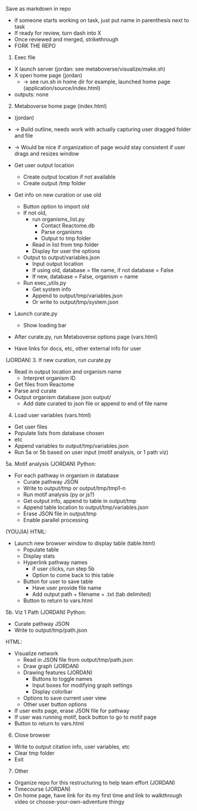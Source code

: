 Save as markdown in repo
- if someone starts working on task, just put name in parenthesis next to task
- If ready for review, turn dash into X
- Once reviewed and merged, strikethrough
- FORK THE REPO



1. Exec file
- X launch server (jordan: see metaboverse/visualize/make.sh)
- X open home page
	(jordan)
	- -> see run.sh in home dir for example, launched home page (application/source/index.html)
- outputs: none

2. Metaboverse home page (index.html)
- (jordan)
 - -> Build outline, needs work with actually capturing user dragged folder and file
 - -> Would be nice if organization of page would stay consistent if user drags and resizes window

- Get user output location
	- Create output location if not available
	- Create output /tmp folder

- Get info on new curation or use old
	- Button option to import old
	- If not old,
		- run organisms_list.py
			- Contact Reactome.db
			- Parse organisms
			- Output to tmp folder
		- Read in list from tmp folder
		- Display for user the options	  
	- Output to output/variables.json
		- Input output location
		- If using old, database = file name, if not database = False
		- If new, database = False, organism = name
	- Run exec_utils.py
		- Get system info
		- Append to output/tmp/variables.json
		- Or write to output/tmp/system.json

- Launch curate.py
	- Show loading bar

- After curate.py, run Metaboverse options page (vars.html)
- Have links for docs, etc, other external info for user


(JORDAN)
3. If new curation, run curate.py
- Read in output location and organism name
	- Interpret organism ID
- Get files from Reactome
- Parse and curate
- Output organism database json output/
	- Add date curated to json file or append to end of file name

4. Load user variables (vars.html)
- Get user files
- Populate lists from database chosen
- etc
- Append variables to output/tmp/variables.json
- Run 5a or 5b based on user input (motif analysis, or 1 path viz)

5a. Motif analysis
(JORDAN)
Python:
- For each pathway in organism in database
	- Curate pathway JSON
	- Write to output/tmp or output/tmp/tmp1-n
	- Run motif analysis (py or js?)
	- Get output info, append to table in output/tmp
	- Append table location to output/tmp/variables.json
	- Erase JSON file in output/tmp
	- Enable parallel processing

(YOUJIA)
HTML:
- Launch new browser window to display table (table.html)
	- Populate table
	- Display stats
	- Hyperlink pathway names
		- if user clicks, run step 5b
		- Option to come back to this table
	- Button for user to save table
		- Have user provide file name
		- Add output path + filename + .txt (tab delimited)
	- Button to return to vars.html

5b. Viz 1 Path
(JORDAN)
Python:
- Curate pathway JSON
- Write to output/tmp/path.json

HTML:
- Visualize network
	- Read in JSON file from output/tmp/path.json
	- Draw graph (JORDAN)
	- Drawing features (JORDAN)
		- Buttons to toggle names
		- Input boxes for modifying graph settings
		- Display colorbar
	- Options to save current user view
	- Other user button options
- If user exits page, erase JSON file for pathway
- If user was running motif, back button to go to motif page
- Button to return to vars.html

6. Close browser
- Write to output citation info, user variables, etc
- Clear tmp folder
- Exit




7. Other
- Organize repo for this restructuring to help team effort (JORDAN)
- Timecourse (JORDAN)
- On home page, have link for its my first time and link to walkthrough video or choose-your-own-adventure thingy
